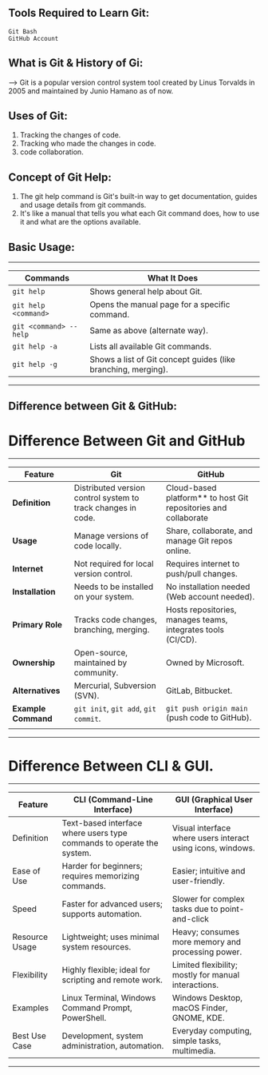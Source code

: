 Tools Required to Learn Git:
---------------------------
	Git Bash
	GitHub Account
	


What is Git & History of Gi:
----------------------------

--> Git is a popular version control system tool created by Linus Torvalds in 2005 and maintained by Junio Hamano as of now.


Uses of Git:
------------

1) Tracking the changes of code.
2)  Tracking who made the changes in code.
3)   code collaboration.


Concept of Git Help:
--------------------
1) The git help command is Git's built-in way to get documentation, guides and usage details from git commands.
2)  It's like a manual that tells you what each Git command does, how to use it and what are the options available.

Basic Usage:
------------
------------------------------------------------------------------------------------------
| Commands                | What It Does                                                  |
| ---------------------- | ------------------------------------------------------------- |
| `git help`             | Shows general help about Git.                                 |
| `git help <command>`   | Opens the manual page for a specific command.                 |
| `git <command> --help` | Same as above (alternate way).                                |
| `git help -a`          | Lists all available Git commands.                             |
| `git help -g`          | Shows a list of Git concept guides (like branching, merging). |
------------------------------------------------------------------------------------------

Difference between Git & GitHub:
--------------------------------

# Difference Between Git and GitHub
----------------------------------------------------------------------------------------------------------------------------------------------------
| Feature            | Git                                           | GitHub                                                                       |
|--------------------|-----------------------------------------------|------------------------------------------------------------------------------|
| **Definition**     | Distributed version control system to track changes in code.| Cloud-based platform** to host Git repositories and collaborate|   |**Type**            | Tool (Installed locally)                      | Service (Web-based)                                                          |
| **Usage**          | Manage versions of code locally.              | Share, collaborate, and manage Git repos online.                             |
| **Internet**       | Not required for local version control.       | Requires internet to push/pull changes.                                      |
| **Installation**   | Needs to be installed on your system.         | No installation needed (Web account needed).                                 |
| **Primary Role**   | Tracks code changes, branching, merging.      | Hosts repositories, manages teams, integrates tools (CI/CD).                 |
| **Ownership**      | Open-source, maintained by community.         | Owned by Microsoft.                                                          |
| **Alternatives**   | Mercurial, Subversion (SVN).                  | GitLab, Bitbucket.                                                           |
| **Example Command**| `git init`, `git add`, `git commit`.          | `git push origin main` (push code to GitHub).                                |
|                    |                                               |                                                                              |
-----------------------------------------------------------------------------------------------------------------------------------------------------

# Difference Between CLI & GUI.

-----------------------------------------------------------------------------------------------------------------------------------------------------------
| Feature           | CLI (Command-Line Interface)                                          | GUI (Graphical User Interface)                               |        
| ----------------- | --------------------------------------------------------------------- | -------------------------------------------------------------|
| Definition        | Text-based interface where users type commands to operate the system. | Visual interface where users interact using icons, windows.  |
| Ease of Use       | Harder for beginners; requires memorizing commands.                   | Easier; intuitive and user-friendly.                         |            
| Speed             | Faster for advanced users; supports automation.                       | Slower for complex tasks due to point-and-click  |navigation.|              
| Resource Usage    | Lightweight; uses minimal system resources.                           | Heavy; consumes more memory and processing power.            |           
| Flexibility       | Highly flexible; ideal for scripting and remote work.                 | Limited flexibility; mostly for manual interactions.         |          
| Examples          | Linux Terminal, Windows Command Prompt, PowerShell.                   | Windows Desktop, macOS Finder, GNOME, KDE.                   |          
| Best Use Case     | Development, system administration, automation.                       | Everyday computing, simple tasks, multimedia.                |  
-----------------------------------------------------------------------------------------------------------------------------------------------------------  
